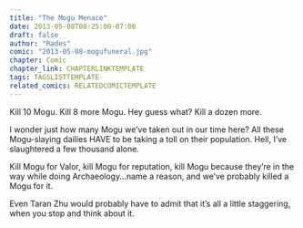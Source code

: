 ```yaml
---
title: "The Mogu Menace"
date: 2013-05-08T08:25:00-07:00
draft: false
author: "Rades"
comic: "2013-05-08-mogufuneral.jpg"
chapter: Comic
chapter_link: CHAPTERLINKTEMPLATE
tags: TAGSLISTTEMPLATE
related_comics: RELATEDCOMICTEMPLATE
---
```


Kill 10 Mogu. Kill 8 more Mogu. Hey guess what? Kill a dozen more.


I wonder just how many Mogu we’ve taken out in our time here? All these Mogu-slaying dailies HAVE to be taking a toll on their population. Hell, I’ve slaughtered a few thousand alone. 


Kill Mogu for Valor, kill Mogu for reputation, kill Mogu because they’re in the way while doing Archaeology…name a reason, and we’ve probably killed a Mogu for it.


Even Taran Zhu would probably have to admit that it’s all a little staggering, when you stop and think about it.

